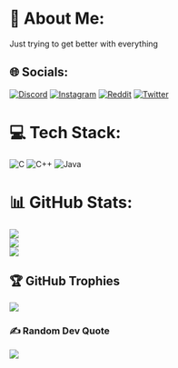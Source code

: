 # 💫 About Me:
Just trying to get better with everything <br>


## 🌐 Socials:
[![Discord](https://img.shields.io/badge/Discord-%237289DA.svg?logo=discord&logoColor=white)](htttps://discord.gg/315880454148325376) [![Instagram](https://img.shields.io/badge/Instagram-%23E4405F.svg?logo=Instagram&logoColor=white)](https://instagram.com/kushal_kar) [![Reddit](https://img.shields.io/badge/Reddit-%23FF4500.svg?logo=Reddit&logoColor=white)](https://reddit.com/user/Kushal_Kar) [![Twitter](https://img.shields.io/badge/Twitter-%231DA1F2.svg?logo=Twitter&logoColor=white)](https://twitter.com/KUSHALKAR_)

# 💻 Tech Stack:
![C](https://img.shields.io/badge/c-%2300599C.svg?style=for-the-badge&logo=c&logoColor=white) ![C++](https://img.shields.io/badge/c++-%2300599C.svg?style=for-the-badge&logo=c%2B%2B&logoColor=white) ![Java](https://img.shields.io/badge/java-%23ED8B00.svg?style=for-the-badge&logo=java&logoColor=white)
# 📊 GitHub Stats:
![](https://github-readme-stats.vercel.app/api?username=Kushalkar&theme=react&hide_border=false&include_all_commits=false&count_private=false)<br/>
![](https://github-readme-streak-stats.herokuapp.com/?user=Kushalkar&theme=react&hide_border=false)<br/>
![](https://github-readme-stats.vercel.app/api/top-langs/?username=Kushalkar&theme=react&hide_border=false&include_all_commits=false&count_private=false&layout=compact)

## 🏆 GitHub Trophies
![](https://github-profile-trophy.vercel.app/?username=Kushalkar&theme=nord&no-frame=false&no-bg=true&margin-w=4)

### ✍️ Random Dev Quote
![](https://quotes-github-readme.vercel.app/api?type=vetical&theme=tokyonight)

<!-- Proudly created with GPRM ( https://gprm.itsvg.in ) -->
